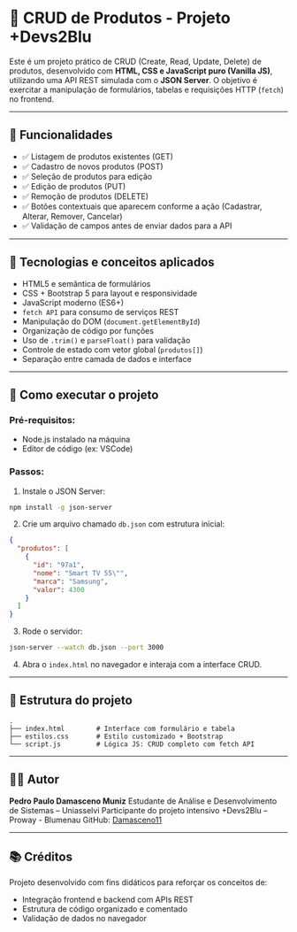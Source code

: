 # 🛒 CRUD de Produtos - Projeto +Devs2Blu

Este é um projeto prático de CRUD (Create, Read, Update, Delete) de produtos, desenvolvido com **HTML, CSS e JavaScript puro (Vanilla JS)**, utilizando uma API REST simulada com o **JSON Server**. O objetivo é exercitar a manipulação de formulários, tabelas e requisições HTTP (`fetch`) no frontend.

---

## 📌 Funcionalidades

- ✅ Listagem de produtos existentes (GET)
- ✅ Cadastro de novos produtos (POST)
- ✅ Seleção de produtos para edição
- ✅ Edição de produtos (PUT)
- ✅ Remoção de produtos (DELETE)
- ✅ Botões contextuais que aparecem conforme a ação (Cadastrar, Alterar, Remover, Cancelar)
- ✅ Validação de campos antes de enviar dados para a API

---

## 🧠 Tecnologias e conceitos aplicados

- HTML5 e semântica de formulários
- CSS + Bootstrap 5 para layout e responsividade
- JavaScript moderno (ES6+)
- `fetch API` para consumo de serviços REST
- Manipulação do DOM (`document.getElementById`)
- Organização de código por funções
- Uso de `.trim()` e `parseFloat()` para validação
- Controle de estado com vetor global (`produtos[]`)
- Separação entre camada de dados e interface

---

## 🚀 Como executar o projeto

### Pré-requisitos:
- Node.js instalado na máquina
- Editor de código (ex: VSCode)

### Passos:

1. Instale o JSON Server:
```bash
npm install -g json-server
````

2. Crie um arquivo chamado `db.json` com estrutura inicial:

```json
{
  "produtos": [
    {
      "id": "97a1",
      "nome": "Smart TV 55\"",
      "marca": "Samsung",
      "valor": 4300
    }
  ]
}
```

3. Rode o servidor:

```bash
json-server --watch db.json --port 3000
```

4. Abra o `index.html` no navegador e interaja com a interface CRUD.

---

## 📁 Estrutura do projeto

```
.
├── index.html        # Interface com formulário e tabela
├── estilos.css       # Estilo customizado + Bootstrap
└── script.js         # Lógica JS: CRUD completo com fetch API
```

---

## 👨‍💻 Autor

**Pedro Paulo Damasceno Muniz**
Estudante de Análise e Desenvolvimento de Sistemas – Uniasselvi
Participante do projeto intensivo +Devs2Blu – Proway - Blumenau
GitHub: [Damasceno11](https://github.com/Damasceno11)

---

## 📚 Créditos

Projeto desenvolvido com fins didáticos para reforçar os conceitos de:

* Integração frontend e backend com APIs REST
* Estrutura de código organizado e comentado
* Validação de dados no navegador

```

